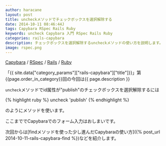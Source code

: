 ```yaml
---
author: haracane
layout: post
title: uncheckメソッドでチェックボックスを選択解除する
date: 2014-10-11 08:46:44J
tags: Capybara RSpec Rails Ruby
keywords: uncheck Capybara 入門 RSpec Rails Ruby
categories: rails-capybara
description: チェックボックスを選択解除するuncheckメソッドの使い方を説明します。
image: rspec.png
---
```

[Capybara](/tags/capybara/) / [RSpec](/tags/rspec/) / [Rails](/tags/rails/) / [Ruby](/tags/ruby/)

「{{ site.data["category_params"]["rails-capybara"]["title"]}}」第{{page.order_in_category}}回の今回は{{ page.description }}

`uncheck`メソッドでid属性が"publish"のチェックボックスを選択解除するには

{% highlight ruby %}
uncheck 'publish'
{% endhighlight %}

のようにメソッドを使います。

ここまででCapybaraでのフォーム入力はおしまいです。

次回からは[findメソッドを使った少し進んだCapybaraの使い方]({% post_url 2014-10-11-rails-capybara-find %})などを紹介します。
